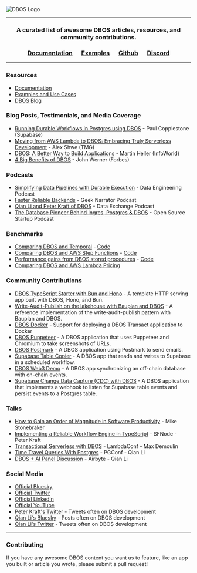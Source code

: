 <picture>
  <source media="(prefers-color-scheme: light)" srcset="https://dbos-blog-posts.s3.us-west-1.amazonaws.com/logos/black_logotype%2Btransparent_bg_h1000px.png">
  <source media="(prefers-color-scheme: dark)" srcset="https://dbos-blog-posts.s3.us-west-1.amazonaws.com/logos/white_logotype%2Bblack_bg_h1000px.png">
  <img alt="DBOS Logo" src="https://dbos-blog-posts.s3.us-west-1.amazonaws.com/logos/black_logotype%2Btransparent_bg_h1000px.png">
</picture>


---

<div align="center">
<h3> A curated list of awesome DBOS articles, resources, and community contributions.</h3>

### [Documentation](https://docs.dbos.dev/) &emsp;  [Examples](https://docs.dbos.dev/examples) &emsp;  [Github](https://github.com/dbos-inc) &emsp; [Discord](https://discord.com/invite/jsmC6pXGgX)
</div>

---

### Resources

- [Documentation](https://docs.dbos.dev/)
- [Examples and Use Cases](https://docs.dbos.dev/examples)
- [DBOS Blog](https://www.dbos.dev/blog)

### Blog Posts, Testimonials, and Media Coverage
- [Running Durable Workflows in Postgres using DBOS](https://supabase.com/blog/durable-workflows-in-postgres-dbos) - Paul Copplestone (Supabase)
- [Moving from AWS Lambda to DBOS: Embracing Truly Serverless Development](https://www.tmg.io/insights/articles/moving-to-dbos/) - Alex Shwe (TMG)
- [DBOS: A Better Way to Build Applications](https://www.infoworld.com/article/3715410/dbos-a-better-way-to-build-applications.html) - Martin Heller (InfoWorld)
- [4 Big Benefits of DBOS](https://www.forbes.com/sites/johnwerner/2024/11/12/4-big-benefits-of-dbos-from-turing-prize-winner-mike-stonebraker/) - John Werner (Forbes)

### Podcasts
- [Simplifying Data Pipelines with Durable Execution](https://www.youtube.com/watch?v=VrpTUb9j7Ak) - Data Engineering Podcast
- [Faster Reliable Backends](https://www.youtube.com/watch?v=F0nXTAaXYaY) - Geek Narrator Podcast
- [Qian Li and Peter Kraft of DBOS](https://www.youtube.com/watch?v=0NWkfiE9uiQ) - Data Exchange Podcast
- [The Database Pioneer Behind Ingres, Postgres & DBOS](https://podcasters.spotify.com/pod/show/ossstartuppodcast/episodes/E138-The-Database-Pioneer-Behind-Ingres--Postgres--DBOS-e2l16tn/a-abc9pmt) - Open Source Startup Podcast

### Benchmarks
- [Comparing DBOS and Temporal](https://www.dbos.dev/blog/durable-execution-coding-comparison) - [Code](github.com/dbos-inc/durable-execution-benchmark)
- [Comparing DBOS and AWS Step Functions](https://www.dbos.dev/blog/dbos-vs-aws-step-functions-benchmark) - [Code](https://github.com/dbos-inc/dbos-workflow-benchmarks)
- [Performance gains from DBOS stored procedures](https://twitter.com/petereliaskraft/status/1811526907114192909) - [Code](https://github.com/dbos-inc/dbos-workflow-benchmarks)
- [Comparing DBOS and AWS Lambda Pricing](https://www.dbos.dev/blog/aws-lambda-hidden-wait-costs)

 ### Community Contributions
- [DBOS TypeScript Starter with Bun and Hono](https://github.com/runablehq/dbos-starter-template) - A template HTTP serving app built with DBOS, Hono, and Bun.
- [Write-Audit-Publish on the lakehouse with Bauplan and DBOS](https://github.com/BauplanLabs/wap-with-bauplan-and-dbos) - A reference implementation of the write-audit-publish pattern with Bauplan and DBOS.
- [DBOS Docker](https://github.com/demetris-manikas/dbos-docker-boilerplate) - Support for deploying a DBOS Transact application to Docker
- [DBOS Puppeteer](https://github.com/qianl15/dbos-puppeteer) - A DBOS application that uses Puppeteer and Chromium to take screenshots of URLs.
- [DBOS Postmark](https://github.com/weisisheng/dbos-httpapi-postmark-v202407) - A DBOS application using Postmark to send emails.
- [Supabase Table Copier](https://github.com/weisisheng/aggdata-supabase-public) - A DBOS app that reads and writes to Supabase in a scheduled workflow.
- [DBOS Web3 Demo](https://github.com/devhawk/dbos-web3) - A DBOS app synchronizing an off-chain database with on-chain events.
- [Supabase Change Data Capture (CDC) with DBOS](https://github.com/weisisheng/supabase-cdc-to-dbos-public) - A DBOS application that implements a webhook to listen for Supabase table events and persist events to a Postgres table.

### Talks
-  [How to Gain an Order of Magnitude in Software Productivity](https://www.dbos.dev/stonebraker-increase-software-engineering-productivity) - Mike Stonebraker
-  [Implementing a Reliable Workflow Engine in TypeScript](https://www.dbos.dev/blog/reliable-workflow-engine-typescript-sfnode) - SFNode - Peter Kraft
-  [Transactional Serverless with DBOS](https://www.youtube.com/watch?v=5ktquMRzOc0) - LambdaConf - Max Demoulin
-  [Time Travel Queries With Postgres](https://postgresql.us/events/pgconfnyc2024/schedule/session/1711-time-travel-queries-with-postgres/) - PGConf - Qian Li
-  [DBOS + AI Panel Discussion](https://www.youtube.com/live/LOdL6xbMPMM?si=KfktCG2HikzcFg41&t=3158) - Airbyte - Qian Li

### Social Media
- [Official Bluesky](https://bsky.app/profile/dbos.dev)
- [Official Twitter](https://x.com/DBOS_Inc)
- [Official LinkedIn](https://www.linkedin.com/company/dbos-inc)
- [Official YouTube](https://www.youtube.com/@DBOS-Inc)
- [Peter Kraft's Twitter](https://x.com/petereliaskraft) - Tweets often on DBOS development
- [Qian Li's Bluesky](https://bsky.app/profile/qianli.dev) - Posts often on DBOS development
- [Qian Li's Twitter](https://x.com/qianl_cs) - Tweets often on DBOS development

---

### Contributing

If you have any awesome DBOS content you want us to feature, like an app you built or article you wrote, please submit a pull request!
